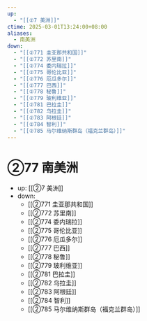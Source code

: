 ```yaml
---
up:
  - "[[②7 美洲]]"
ctime: 2025-03-01T13:24:00+08:00
aliases:
  - 南美洲
down:
  - "[[②771 圭亚那共和国]]"
  - "[[②772 苏里南]]"
  - "[[②774 委内瑞拉]]"
  - "[[②775 哥伦比亚]]"
  - "[[②776 厄瓜多尔]]"
  - "[[②777 巴西]]"
  - "[[②778 秘鲁]]"
  - "[[②779 玻利维亚]]"
  - "[[②781 巴拉圭]]"
  - "[[②782 乌拉圭]]"
  - "[[②783 阿根廷]]"
  - "[[②784 智利]]"
  - "[[②785 马尔维纳斯群岛（福克兰群岛）]]"
---
```


# ②77 南美洲

- up: [[②7 美洲]]
- down:	
	- [[②771 圭亚那共和国]]
	- [[②772 苏里南]]
	- [[②774 委内瑞拉]]
	- [[②775 哥伦比亚]]
	- [[②776 厄瓜多尔]]
	- [[②777 巴西]]
	- [[②778 秘鲁]]
	- [[②779 玻利维亚]]
	- [[②781 巴拉圭]]
	- [[②782 乌拉圭]]
	- [[②783 阿根廷]]
	- [[②784 智利]]
	- [[②785 马尔维纳斯群岛（福克兰群岛）]]
	
